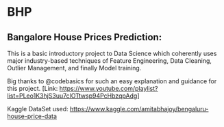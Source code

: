 # BHP
## Bangalore House Prices Prediction:

This is a basic introductory project to Data Science which coherently uses major industry-based techniques of Feature Engineering, Data Cleaning, Outlier Management, and finally Model training. 

Big thanks to @codebasics for such an easy explanation and guidance for this project. [Link: https://www.youtube.com/playlist?list=PLeo1K3hjS3uu7clOTtwsp94PcHbzqpAdg]


Kaggle DataSet used: https://www.kaggle.com/amitabhajoy/bengaluru-house-price-data
